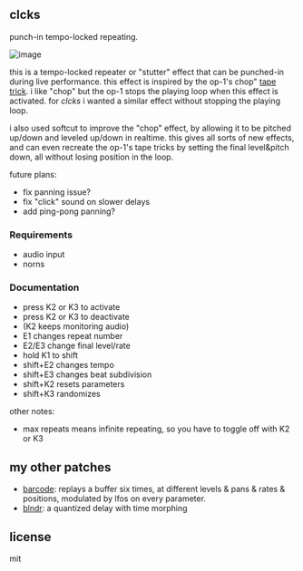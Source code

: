 ## clcks

punch-in tempo-locked repeating.

![image](https://user-images.githubusercontent.com/6550035/91256096-4a020100-e71b-11ea-82a6-3b2ef258fbec.gif)

this is a tempo-locked repeater or "stutter" effect that can be punched-in during live performance. this effect is inspired by the op-1's chop" [tape trick](https://teenage.engineering/guides/op-1/tape-mode). i like "chop" but the op-1 stops the playing loop when this effect is activated. for *clcks* i wanted a similar effect without stopping the playing loop.

i also used softcut to improve the "chop" effect, by allowing it to be pitched up/down and leveled up/down in realtime. this gives all sorts of new effects, and can even recreate the op-1's tape tricks by setting the final level&pitch down, all without losing position in the loop.

future plans: 

- fix panning issue?
- fix "click" sound on slower delays
- add ping-pong panning?


### Requirements

- audio input
- norns

### Documentation

- press K2 or K3 to activate
- press K2 or K3 to deactivate
- (K2 keeps monitoring audio)
- E1 changes repeat number
- E2/E3 change final level/rate
- hold K1 to shift
- shift+E2 changes tempo
- shift+E3 changes beat subdivision
- shift+K2 resets parameters
- shift+K3 randomizes

other notes:

- max repeats means infinite repeating, so you have to toggle off with K2 or K3

## my other patches

- [barcode](https://github.com/schollz/barcode): replays a buffer six times, at different levels & pans & rates & positions, modulated by lfos on every parameter.
- [blndr](https://github.com/schollz/blndr): a quantized delay with time morphing

## license 

mit 